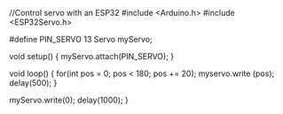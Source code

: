 //Control servo with an ESP32
#include <Arduino.h>
#include <ESP32Servo.h>

#define PIN_SERVO 13
Servo myServo;

void setup() {
    myServo.attach(PIN_SERVO);
}

void loop() {
  for(int pos = 0; pos < 180; pos += 20);
  myservo.write (pos);
delay(500);
}

myServo.write(0);
delay(1000);
}

